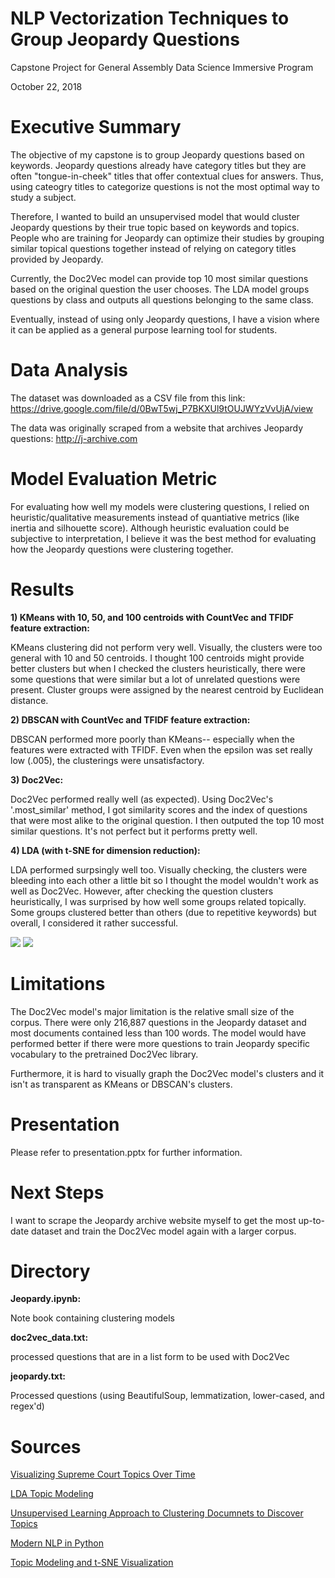 # NLP Vectorization Techniques to Group Jeopardy Questions

Capstone Project for General Assembly Data Science Immersive Program

October 22, 2018

# Executive Summary

The objective of my capstone is to group Jeopardy questions based on keywords. Jeopardy questions already have category titles but they are often "tongue-in-cheek" titles that offer contextual clues for answers.
Thus, using cateogry titles to categorize questions is not the most optimal way to study a subject.

Therefore, I wanted to build an unsupervised model that would cluster Jeopardy questions by their true topic based on keywords and topics. People who are training for Jeopardy can optimize their studies
by grouping similar topical questions together instead of relying on category titles provided by Jeopardy. 

Currently, the Doc2Vec model can provide top 10 most similar questions based on the original question the user chooses.
The LDA model groups questions by class and outputs all questions belonging to the same class.

Eventually, instead of using only Jeopardy questions, I have a vision where it can be applied as a general purpose learning tool for students.

# Data Analysis

The dataset was downloaded as a CSV file from this link: https://drive.google.com/file/d/0BwT5wj_P7BKXUl9tOUJWYzVvUjA/view

The data was originally scraped from a website that archives Jeopardy questions: http://j-archive.com

# Model Evaluation Metric

For evaluating how well my models were clustering questions, I relied on heuristic/qualitative measurements instead of quantiative metrics (like inertia and silhouette score).
Although heuristic evaluation could be subjective to interpretation, I believe it was the best method for evaluating how the Jeopardy questions were clustering together.

# Results

**1) KMeans with 10, 50, and 100 centroids with CountVec and TFIDF feature extraction:**

KMeans clustering did not perform very well. Visually, the clusters were too general with 10 and 50 centroids. I thought 100 centroids might provide better clusters but when I checked the clusters heuristically, there were some questions that were similar but a lot of unrelated questions were present.
Cluster groups were assigned by the nearest centroid by Euclidean distance. 

**2) DBSCAN with CountVec and TFIDF feature extraction:**

DBSCAN performed more poorly than KMeans-- especially when the features were extracted with TFIDF. Even when the epsilon was set really low (.005), the clusterings were unsatisfactory.

**3) Doc2Vec:**

Doc2Vec performed really well (as expected). Using Doc2Vec's '.most_similar' method, I got similarity scores and the index of questions that were most alike to the original question. I then outputed the top 10 most similar questions. It's not perfect but it performs pretty well.

**4) LDA (with t-SNE for dimension reduction):**

LDA performed surpsingly well too. Visually checking, the clusters were bleeding into each other a little bit so I thought the model wouldn't work as well as Doc2Vec. 
However, after checking the question clusters heuristically, I was surprised by how well some groups related topically.
Some groups clustered better than others (due to repetitive keywords) but overall, I considered it rather successful. 

<img src = "https://git.generalassemb.ly/suhw/jeopardy/blob/master/Assets/similar_output.png">

<img src = "https://git.generalassemb.ly/suhw/jeopardy/blob/master/Assets/similar_output_pop_culture.png">

# Limitations

The Doc2Vec model's major limitation is the relative small size of the corpus. There were only 216,887 questions in the Jeopardy dataset and most documents contained less than 100 words. 
The model would have performed better if there were more questions to train Jeopardy specific vocabulary to the pretrained Doc2Vec library. 

Furthermore, it is hard to visually graph the Doc2Vec model's clusters and it isn't as transparent as KMeans or DBSCAN's clusters.

# Presentation
Please refer to presentation.pptx for further information.

# Next Steps

I want to scrape the Jeopardy archive website myself to get the most up-to-date dataset and train the Doc2Vec model again with a larger corpus. 

# Directory

**Jeopardy.ipynb:**

Note book containing clustering models

**doc2vec_data.txt:**

processed questions that are in a list form to be used with Doc2Vec

**jeopardy.txt:**

Processed questions (using BeautifulSoup, lemmatization, lower-cased, and regex'd)

# Sources

<a href = "http://www.emilyinamillion.me/blog/2016/7/13/visualizing-supreme-court-topics-over-time">Visualizing Supreme Court Topics Over Time</a>

<a href = "https://towardsdatascience.com/topic-modeling-and-latent-dirichlet-allocation-in-python-9bf156893c24">LDA Topic Modeling</a>

<a href = "https://medium.com/ml2vec/topic-modeling-is-an-unsupervised-learning-approach-to-clustering-documents-to-discover-topics-fdfbf30e27df">Unsupervised Learning Approach to Clustering Documnets to Discover Topics</a>

<a href = "https://github.com/skipgram/modern-nlp-in-python/blob/master/executable/Modern_NLP_in_Python.ipynb">Modern NLP in Python</a>

<a href = "https://shuaiw.github.io/2016/12/22/topic-modeling-and-tsne-visualzation.html">Topic Modeling and t-SNE Visualization</a>
